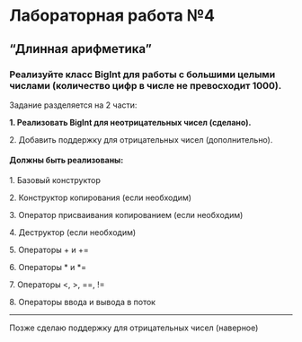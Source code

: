 <h1>Лабораторная работа №4</h1>
<h2>“Длинная арифметика”</h2>
<h3>Реализуйте класс BigInt для работы с большими целыми числами (количество цифр в числе не превосходит 1000).</h3>
<p>Задание разделяется на 2 части:</p>
<p><b>1.	Реализовать BigInt для неотрицательных чисел (сделано).</b></p>
<p>2.	Добавить поддержку для отрицательных чисел (дополнительно).</p>
<h4>Должны быть реализованы:</h4>
<p>1.	Базовый конструктор</p>
<p>2.	Конструктор копирования (если необходим)</p>
<p>3.	Оператор присваивания копированием (если необходим)</p>
<p>4.	Деструктор (если необходим)</p>
<p>5.	Операторы + и +=</p>
<p>6.	Операторы * и *=</p>
<p>7.	Операторы <, >, ==, !=</p>
<p>8.	Операторы ввода и вывода в поток</p>
<hr>
<p>Позже сделаю поддержку для отрицательных чисел (наверное)</p>
